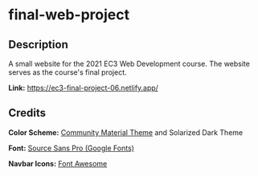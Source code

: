 # final-web-project

## Description

A small website for the 2021 EC3 Web Development course.
The website serves as the course's final project.

**Link:** https://ec3-final-project-06.netlify.app/

## Credits

**Color Scheme:** [Community Material Theme](https://marketplace.visualstudio.com/items?itemName=Equinusocio.vsc-community-material-theme) and Solarized Dark Theme

**Font:** [Source Sans Pro (Google Fonts)](https://fonts.google.com/specimen/Source+Sans+Pro)

**Navbar Icons:** [Font Awesome](https://fontawesome.com/)
